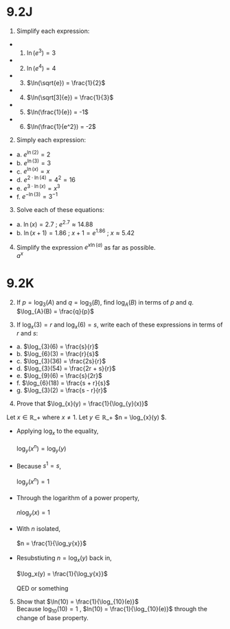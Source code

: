 # 9.2J

1. Simplify each expression:
- 1. $\ln(e^3) = 3$
- 2. $\ln(e^4) = 4$
- 3. $\ln(\sqrt{e}) = \frac{1}{2}$
- 4. $\ln(\sqrt[3]{e}) = \frac{1}{3}$
- 5. $\ln(\frac{1}{e}) = -1$
- 6. $\ln(\frac{1}{e^2}) = -2$

2. Simply each expression:
- a. $e^{\ln(2)} = 2$
- b. $e^{\ln(3)} = 3$
- c. $e^{\ln(x)} = x$
- d. $e^{2 \cdot \ln(4)} = 4^2 = 16$
- e. $e^{3 \cdot \ln(x)} = x^3$
- f. $e^{-\ln(3)} = 3^{-1}$

3. Solve each of these equations:
- a. $\ln(x) = 2.7$ ; $e^{2.7} \approx 14.88$
- b. $\ln(x+1) = 1.86$ ; $x+1 = e^{1.86}$ ; $x \approx 5.42$

4. Simplify the expression $e^{x \ln(a)}$ as far as possible. <br> $a^x$

# 9.2K

2. If $p = \log_{3}(A)$ and $q = \log_{3}(B)$, find $\log_{A}(B)$ in terms of $p$ and $q$. <br> $\log_{A}(B) = \frac{q}{p}$

3. If $\log_{x}(3) = r$ and $\log_{x}(6) = s$, write each of these expressions in terms of $r$ and $s$:
- a. $\log_{3}(6) = \frac{s}{r}$
- b. $\log_{6}(3) = \frac{r}{s}$
- c. $\log_{3}(36) = \frac{2s}{r}$
- d. $\log_{3}(54) = \frac{2r + s}{r}$
- e. $\log_{9}(6) = \frac{s}{2r}$
- f. $\log_{6}(18) = \frac{s + r}{s}$
- g. $\log_{3}(2) = \frac{s - r}{r}$

4. Prove that $\log_{x}(y) = \frac{1}{\log_{y}(x)}$
  
Let $x \in \mathbb{R}\_{+}$ where $x \neq 1$. Let $y \in \mathbb{R}\_+$  $n = \log_{x}(y) $.
- Applying $\log_x$ to the equality, <br><br> $\log_y(x^n) = \log_y(y)$
<br><br>
- Because $s^1 = s$,
<br><br>
$\log_y(x^n) = 1$
<br><br>
- Through the logarithm of a power property,
<br><br>
$n \log_y(x) = 1$
<br><br>
- With $n$ isolated,
<br><br>
$n = \frac{1}{\log_y{x}}$
<br><br>
- Resubstiuting $n = \log_x(y)$ back in,
<br><br>
$\log_x(y) = \frac{1}{\log_y{x}}$
<br><br> QED or something

5. Show that $\ln(10) = \frac{1}{\log_{10}(e)}$ <br> Because $\log_{10}(10) = 1$ , $ln(10) = \frac{1}{\log_{10}(e)}$ through the change of base property. 
